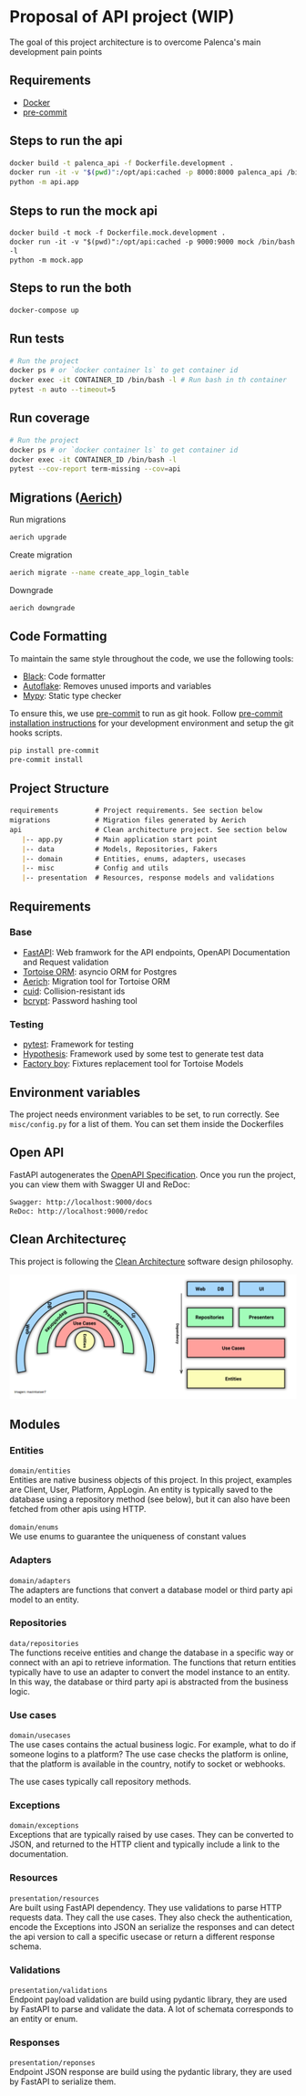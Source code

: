 # Proposal of API project (WIP)

The goal of this project architecture is to overcome Palenca's main development pain points


## Requirements
- [Docker](https://www.docker.com/get-started)
- [pre-commit](https://pre-commit.com)

## Steps to run the api

```bash
docker build -t palenca_api -f Dockerfile.development .
docker run -it -v "$(pwd)":/opt/api:cached -p 8000:8000 palenca_api /bin/bash -l
python -m api.app
```

## Steps to run the mock api

```bash+
docker build -t mock -f Dockerfile.mock.development .
docker run -it -v "$(pwd)":/opt/api:cached -p 9000:9000 mock /bin/bash -l
python -m mock.app
```

## Steps to run the both

```bash
docker-compose up
```

## Run tests

```bash
# Run the project
docker ps # or `docker container ls` to get container id
docker exec -it CONTAINER_ID /bin/bash -l # Run bash in th container
pytest -n auto --timeout=5

```

## Run coverage

```bash
# Run the project
docker ps # or `docker container ls` to get container id
docker exec -it CONTAINER_ID /bin/bash -l
pytest --cov-report term-missing --cov=api

```


## Migrations ([Aerich](https://github.com/tortoise/aerich))

Run migrations
```bash
aerich upgrade
```

Create migration
```bash
aerich migrate --name create_app_login_table
```

Downgrade

```bash
aerich downgrade
```

## Code Formatting
To maintain the same style throughout the code, we use the following tools:
- [Black](https://github.com/psf/black): Code formatter
- [Autoflake](https://github.com/PyCQA/autoflake): Removes unused imports and variables
- [Mypy](https://github.com/python/mypy): Static type checker

To ensure this, we use [pre-commit](https://pre-commit.com/) to run as git hook. Follow [pre-commit installation instructions](https://pre-commit.com/#install) for your development environment and setup the git hooks scripts.

```bash
pip install pre-commit
pre-commit install
```

## Project Structure
```markdown
requirements         # Project requirements. See section below
migrations           # Migration files generated by Aerich
api                  # Clean architecture project. See section below
   |-- app.py        # Main application start point
   |-- data          # Models, Repositories, Fakers
   |-- domain        # Entities, enums, adapters, usecases
   |-- misc          # Config and utils
   |-- presentation  # Resources, response models and validations
```

## Requirements
### Base
- [FastAPI](https://fastapi.tiangolo.com/): Web framwork for the API endpoints, OpenAPI Documentation and Request validation
- [Tortoise ORM](https://tortoise-orm.readthedocs.io/en/latest/): asyncio ORM for Postgres
- [Aerich](https://github.com/tortoise/aerich): Migration tool for Tortoise ORM
- [cuid](https://github.com/ericelliott/cuid): Collision-resistant ids
- [bcrypt](https://github.com/pyca/bcrypt/): Password hashing tool

### Testing
- [pytest](https://docs.pytest.org/): Framework for testing
- [Hypothesis](https://hypothesis.works/): Framework used by some test to generate test data
- [Factory boy](https://factoryboy.readthedocs.io/en/stable/): Fixtures replacement tool for Tortoise Models

## Environment variables
The project needs environment variables to be set, to run correctly. See `misc/config.py` for a list of them.
You can set them inside the Dockerfiles


## Open API
FastAPI autogenerates the [OpenAPI Specification](https://www.openapis.org/).
Once you run the project, you can view them with Swagger UI and ReDoc:
```
Swagger: http://localhost:9000/docs
ReDoc: http://localhost:9000/redoc
```


## Clean Architectureç

This project is following the [Clean Architecture](https://blog.cleancoder.com/uncle-bob/2012/08/13/the-clean-architecture.html)  software design philosophy.

![](docs/clean_architecture.jpg?raw=true)


## Modules
### Entities
`domain/entities`<br>
Entities are native business objects of this project. In this project, examples are Client, User, Platform, AppLogin. An entity is typically saved to the database using a repository method (see below), but it can also have been fetched from other apis using HTTP.

`domain/enums`<br>
We use enums to guarantee the uniqueness of constant values
### Adapters
`domain/adapters`<br>
The adapters are functions that convert a database model or third party api model to an entity.

### Repositories
`data/repositories`<br>
The functions receive entities and change the database in a specific way or connect with an api to retrieve information. The functions that return entities typically have to use an adapter to convert the model instance to an entity. In this way, the database or third party api is abstracted from the business logic.

### Use cases
`domain/usecases`<br>
The use cases contains the actual business logic. For example, what to do if someone logins to a platform? The use case checks the platform is online, that the platform is available in the country, notify to socket or webhooks.

The use cases typically call repository methods.

### Exceptions
`domain/exceptions`<br>
Exceptions that are typically raised by use cases. They can be converted to JSON, and returned to the HTTP client and typically include a link to the documentation.

### Resources
`presentation/resources`<br>
Are built using FastAPI dependency. They use validations to parse HTTP requests data. They call the use cases. They also check the authentication, encode the Exceptions into JSON an serialize the responses and can detect the api version to call a specific usecase or return a different response schema.

### Validations
`presentation/validations`<br>
Endpoint payload validation are build using pydantic library, they are used by FastAPI to parse and validate the data. A lot of schemata corresponds to an entity or enum.

### Responses
`presentation/reponses`<br>
Endpoint JSON response are build using the pydantic library, they are used by FastAPI to serialize them.

